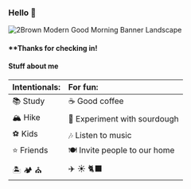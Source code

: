 ### Hello 👋
![2Brown Modern Good Morning Banner Landscape](https://user-images.githubusercontent.com/97361877/227644165-34c038c1-cdf1-4966-9fd4-0a8387f6b0f9.jpg)

#### **Thanks for checking in!

#### Stuff about me
| Intentionals: | For fun: |
| :--- | :--- |
| :books: Study | :coffee: Good coffee |
| :mountain_snow: Hike | :bread: Experiment with sourdough |
| :soccer: Kids | :notes: Listen to music |
| :star: Friends | :plate_with_cutlery: Invite people to our home | 
| :desert_island: :camping: :church: | :airplane: :sunny: :black_cat: |
